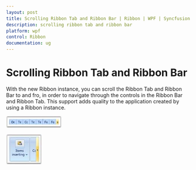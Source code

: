 ```yaml
---
layout: post
title: Scrolling Ribbon Tab and Ribbon Bar | Ribbon | WPF | Syncfusion
description: scrolling ribbon tab and ribbon bar
platform: wpf
control: Ribbon
documentation: ug
---
```


# Scrolling Ribbon Tab and Ribbon Bar

With the new Ribbon instance, you can scroll the Ribbon Tab and Ribbon Bar to and fro, in order to navigate through the controls in the Ribbon Bar and Ribbon Tab. This support adds quality to the application created by using a Ribbon instance.



![](Scrolling-Ribbon-Tab-and-Ribbon-Bar_images/Scrolling-Ribbon-Tab-and-Ribbon-Bar_img1.jpeg)




![](Scrolling-Ribbon-Tab-and-Ribbon-Bar_images/Scrolling-Ribbon-Tab-and-Ribbon-Bar_img2.jpeg)




